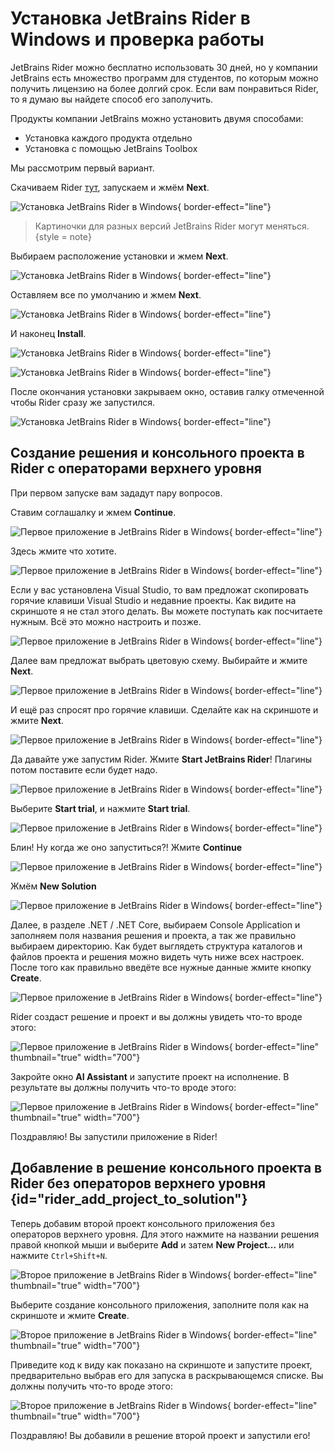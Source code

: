 # Установка JetBrains Rider в Windows и проверка работы
JetBrains Rider можно бесплатно использовать 30 дней, но у компании JetBrains есть множество программ для студентов, по 
которым можно получить лицензию на более долгий срок. Если вам понравиться Rider, то я думаю вы найдете способ его заполучить.

Продукты компании JetBrains можно установить двумя способами: 
- Установка каждого продукта отдельно
- Установка с помощью JetBrains Toolbox

Мы рассмотрим первый вариант.

Скачиваем Rider [тут](https://www.jetbrains.com/ru-ru/rider/download/), запускаем и жмём **Next**.

![Установка JetBrains Rider в Windows](InstallJetBrainsWindows01.png){ border-effect="line"}

>Картиночки для разных версий JetBrains Rider могут меняться.
{style = note}

Выбираем расположение установки и жмем **Next**.

![Установка JetBrains Rider в Windows](InstallJetBrainsWindows02.png){ border-effect="line"}

Оставляем все по умолчанию и жмем **Next**.

![Установка JetBrains Rider в Windows](InstallJetBrainsWindows03.png){ border-effect="line"}

И наконец **Install**.

![Установка JetBrains Rider в Windows](InstallJetBrainsWindows04.png){ border-effect="line"}

![Установка JetBrains Rider в Windows](InstallJetBrainsWindows05.png){ border-effect="line"}

После окончания установки закрываем окно, оставив галку отмеченной чтобы Rider сразу же запустился.

![Установка JetBrains Rider в Windows](InstallJetBrainsWindows06.png){ border-effect="line"}

## Создание решения и консольного проекта в Rider с операторами верхнего уровня
При первом запуске вам зададут пару вопросов.

Ставим соглашалку и жмем **Continue**.

![Первое приложение в JetBrains Rider в Windows](FirstProjectJetBrainsWindows01.png){ border-effect="line"}

Здесь жмите что хотите.

![Первое приложение в JetBrains Rider в Windows](FirstProjectJetBrainsWindows02.png){ border-effect="line"}

Если у вас установлена Visual Studio, то вам предложат скопировать горячие клавиши Visual Studio и недавние проекты.
Как видите на скриншоте я не стал этого делать. Вы можете поступать как посчитаете нужным. Всё это можно настроить и позже.

![Первое приложение в JetBrains Rider в Windows](FirstProjectJetBrainsWindows03.png){ border-effect="line"}

Далее вам предложат выбрать цветовую схему. Выбирайте и жмите **Next**.

![Первое приложение в JetBrains Rider в Windows](FirstProjectJetBrainsWindows04.png){ border-effect="line"}

И ещё раз спросят про горячие клавиши. Сделайте как на скриншоте и жмите **Next**.

![Первое приложение в JetBrains Rider в Windows](FirstProjectJetBrainsWindows05.png){ border-effect="line"}

Да давайте уже запустим Rider. Жмите **Start JetBrains Rider**! Плагины потом поставите если будет надо.

![Первое приложение в JetBrains Rider в Windows](FirstProjectJetBrainsWindows06.png){ border-effect="line"}

Выберите **Start trial**, и нажмите **Start trial**.

![Первое приложение в JetBrains Rider в Windows](FirstProjectJetBrainsWindows07.png){ border-effect="line"}

Блин! Ну когда же оно запуститься?! Жмите **Continue**

![Первое приложение в JetBrains Rider в Windows](FirstProjectJetBrainsWindows08.png){ border-effect="line"}

Жмём **New Solution**

![Первое приложение в JetBrains Rider в Windows](FirstProjectJetBrainsWindows09.png){ border-effect="line"}

Далее, в разделе .NET / .NET Core, выбираем Console Application и заполняем поля названия решения и проекта, а так же
правильно выбираем директорию. Как будет выглядеть структура каталогов и файлов проекта и решения можно видеть чуть 
ниже всех настроек. После того как правильно введёте все нужные данные жмите кнопку **Create**.

![Первое приложение в JetBrains Rider в Windows](FirstProjectJetBrainsWindows10.png){ border-effect="line"}

Rider создаст решение и проект и вы должны увидеть что-то вроде этого:

![Первое приложение в JetBrains Rider в Windows](FirstProjectJetBrainsWindows11.png){ border-effect="line"  thumbnail="true" width="700"}

Закройте окно **AI Assistant** и запустите проект на исполнение. В результате вы должны получить что-то вроде этого:

![Первое приложение в JetBrains Rider в Windows](FirstProjectJetBrainsWindows12.png){ border-effect="line"  thumbnail="true" width="700"}

Поздравляю! Вы запустили приложение в Rider!

## Добавление в решение консольного проекта в Rider без операторов верхнего уровня {id="rider_add_project_to_solution"}
Теперь добавим второй проект консольного приложения без операторов верхнего уровня. Для этого нажмите на названии решения
правой кнопкой мыши и выберите **Add** и затем **New Project...** или нажмите `Ctrl+Shift+N`.

![Второе приложение в JetBrains Rider в Windows](FirstProjectJetBrainsWindows13.png){ border-effect="line"  thumbnail="true" width="700"}

Выберите создание консольного приложения, заполните поля как на скриншоте и жмите **Create**.

![Второе приложение в JetBrains Rider в Windows](FirstProjectJetBrainsWindows14.png){ border-effect="line"  thumbnail="true" width="700"}

Приведите код к виду как показано на скриншоте и запустите проект, предварительно выбрав его для запуска в раскрывающемся
списке. Вы должны получить что-то вроде этого:

![Второе приложение в JetBrains Rider в Windows](FirstProjectJetBrainsWindows15.png){ border-effect="line"  thumbnail="true" width="700"}

Поздравляю! Вы добавили в решение второй проект и запустили его!
